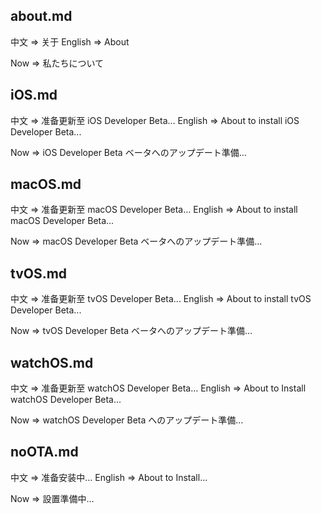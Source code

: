 ## about.md
中文 => 关于
English => About 

Now => 私たちについて

## iOS.md
中文 => 准备更新至 iOS Developer Beta…
English => About to install iOS Developer Beta... 

Now => iOS Developer Beta ベータへのアップデート準備…

## macOS.md
中文 => 准备更新至 macOS Developer Beta…
English => About to install macOS Developer Beta...

Now => macOS Developer Beta ベータへのアップデート準備…

## tvOS.md
中文 => 准备更新至 tvOS Developer Beta...
English => About to install tvOS Developer Beta...

Now => tvOS Developer Beta ベータへのアップデート準備…

## watchOS.md
中文 => 准备更新至 watchOS Developer Beta…
English => About to Install watchOS Developer Beta...

Now => watchOS Developer Beta へのアップデート準備…

## noOTA.md
中文 => 准备安装中…
English => About to Install...

Now => 設置準備中…